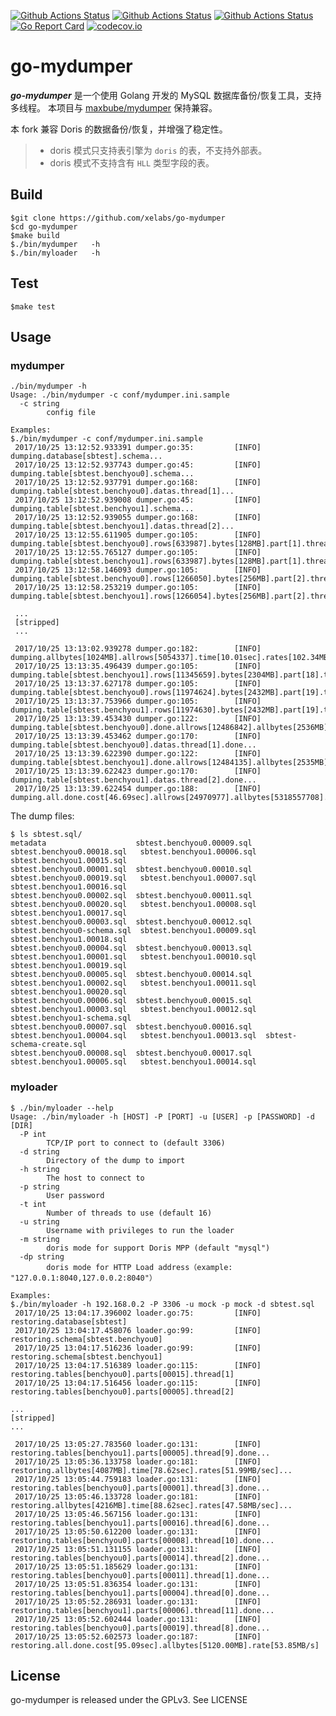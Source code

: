 [![Github Actions Status](https://github.com/xelabs/go-mydumper/workflows/mydumper%20Build/badge.svg?event=push)](https://github.com/xelabs/go-mydumper/actions?query=workflow%3A%22mydumper+Build%22+event%3Apush)
[![Github Actions Status](https://github.com/xelabs/go-mydumper/workflows/mydumper%20Test/badge.svg?event=push)](https://github.com/xelabs/go-mydumper/actions?query=workflow%3A%22mydumper+Test%22+event%3Apush)
[![Github Actions Status](https://github.com/xelabs/go-mydumper/workflows/mydumper%20Coverage/badge.svg?event=push)](https://github.com/xelabs/go-mydumper/actions?query=workflow%3A%22mydumper+Coverage%22+event%3Apush)
[![Go Report Card](https://goreportcard.com/badge/github.com/xelabs/go-mydumper)](https://goreportcard.com/report/github.com/xelabs/go-mydumper) [![codecov.io](https://codecov.io/gh/xelabs/go-mydumper/graphs/badge.svg)](https://codecov.io/gh/xelabs/go-mydumper/branch/master)

# go-mydumper

***go-mydumper*** 是一个使用 Golang 开发的 MySQL 数据库备份/恢复工具，支持多线程。 本项目与 [maxbube/mydumper](https://github.com/maxbube/mydumper) 保持兼容。

本 fork 兼容 Doris 的数据备份/恢复，并增强了稳定性。

> * doris 模式只支持表引擎为 `doris` 的表，不支持外部表。
> * doris 模式不支持含有 `HLL` 类型字段的表。


## Build

```
$git clone https://github.com/xelabs/go-mydumper
$cd go-mydumper
$make build
$./bin/mydumper   -h
$./bin/myloader   -h
```

## Test

```
$make test
```

## Usage

### mydumper

```
./bin/mydumper -h
Usage: ./bin/mydumper -c conf/mydumper.ini.sample
  -c string
    	config file

Examples:
$./bin/mydumper -c conf/mydumper.ini.sample
 2017/10/25 13:12:52.933391 dumper.go:35:         [INFO]        dumping.database[sbtest].schema...
 2017/10/25 13:12:52.937743 dumper.go:45:         [INFO]        dumping.table[sbtest.benchyou0].schema...
 2017/10/25 13:12:52.937791 dumper.go:168:        [INFO]        dumping.table[sbtest.benchyou0].datas.thread[1]...
 2017/10/25 13:12:52.939008 dumper.go:45:         [INFO]        dumping.table[sbtest.benchyou1].schema...
 2017/10/25 13:12:52.939055 dumper.go:168:        [INFO]        dumping.table[sbtest.benchyou1].datas.thread[2]...
 2017/10/25 13:12:55.611905 dumper.go:105:        [INFO]        dumping.table[sbtest.benchyou0].rows[633987].bytes[128MB].part[1].thread[1]
 2017/10/25 13:12:55.765127 dumper.go:105:        [INFO]        dumping.table[sbtest.benchyou1].rows[633987].bytes[128MB].part[1].thread[2]
 2017/10/25 13:12:58.146093 dumper.go:105:        [INFO]        dumping.table[sbtest.benchyou0].rows[1266050].bytes[256MB].part[2].thread[1]
 2017/10/25 13:12:58.253219 dumper.go:105:        [INFO]        dumping.table[sbtest.benchyou1].rows[1266054].bytes[256MB].part[2].thread[2]

 ...
 [stripped]
 ...

 2017/10/25 13:13:02.939278 dumper.go:182:        [INFO]        dumping.allbytes[1024MB].allrows[5054337].time[10.01sec].rates[102.34MB/sec]...
 2017/10/25 13:13:35.496439 dumper.go:105:        [INFO]        dumping.table[sbtest.benchyou1].rows[11345659].bytes[2304MB].part[18].thread[2]
 2017/10/25 13:13:37.627178 dumper.go:105:        [INFO]        dumping.table[sbtest.benchyou0].rows[11974624].bytes[2432MB].part[19].thread[1]
 2017/10/25 13:13:37.753966 dumper.go:105:        [INFO]        dumping.table[sbtest.benchyou1].rows[11974630].bytes[2432MB].part[19].thread[2]
 2017/10/25 13:13:39.453430 dumper.go:122:        [INFO]        dumping.table[sbtest.benchyou0].done.allrows[12486842].allbytes[2536MB].thread[1]...
 2017/10/25 13:13:39.453462 dumper.go:170:        [INFO]        dumping.table[sbtest.benchyou0].datas.thread[1].done...
 2017/10/25 13:13:39.622390 dumper.go:122:        [INFO]        dumping.table[sbtest.benchyou1].done.allrows[12484135].allbytes[2535MB].thread[2]...
 2017/10/25 13:13:39.622423 dumper.go:170:        [INFO]        dumping.table[sbtest.benchyou1].datas.thread[2].done...
 2017/10/25 13:13:39.622454 dumper.go:188:        [INFO]        dumping.all.done.cost[46.69sec].allrows[24970977].allbytes[5318557708].rate[108.63MB/s]
```

The dump files:
```
$ ls sbtest.sql/
metadata                    sbtest.benchyou0.00009.sql  sbtest.benchyou0.00018.sql   sbtest.benchyou1.00006.sql  sbtest.benchyou1.00015.sql
sbtest.benchyou0.00001.sql  sbtest.benchyou0.00010.sql  sbtest.benchyou0.00019.sql   sbtest.benchyou1.00007.sql  sbtest.benchyou1.00016.sql
sbtest.benchyou0.00002.sql  sbtest.benchyou0.00011.sql  sbtest.benchyou0.00020.sql   sbtest.benchyou1.00008.sql  sbtest.benchyou1.00017.sql
sbtest.benchyou0.00003.sql  sbtest.benchyou0.00012.sql  sbtest.benchyou0-schema.sql  sbtest.benchyou1.00009.sql  sbtest.benchyou1.00018.sql
sbtest.benchyou0.00004.sql  sbtest.benchyou0.00013.sql  sbtest.benchyou1.00001.sql   sbtest.benchyou1.00010.sql  sbtest.benchyou1.00019.sql
sbtest.benchyou0.00005.sql  sbtest.benchyou0.00014.sql  sbtest.benchyou1.00002.sql   sbtest.benchyou1.00011.sql  sbtest.benchyou1.00020.sql
sbtest.benchyou0.00006.sql  sbtest.benchyou0.00015.sql  sbtest.benchyou1.00003.sql   sbtest.benchyou1.00012.sql  sbtest.benchyou1-schema.sql
sbtest.benchyou0.00007.sql  sbtest.benchyou0.00016.sql  sbtest.benchyou1.00004.sql   sbtest.benchyou1.00013.sql  sbtest-schema-create.sql
sbtest.benchyou0.00008.sql  sbtest.benchyou0.00017.sql  sbtest.benchyou1.00005.sql   sbtest.benchyou1.00014.sql
```

### myloader

```
$ ./bin/myloader --help
Usage: ./bin/myloader -h [HOST] -P [PORT] -u [USER] -p [PASSWORD] -d  [DIR]
  -P int
    	TCP/IP port to connect to (default 3306)
  -d string
    	Directory of the dump to import
  -h string
    	The host to connect to
  -p string
    	User password
  -t int
    	Number of threads to use (default 16)
  -u string
    	Username with privileges to run the loader
  -m string
        doris mode for support Doris MPP (default "mysql")
  -dp string
        doris mode for HTTP Load address（example: "127.0.0.1:8040,127.0.0.2:8040"）

Examples:
$./bin/myloader -h 192.168.0.2 -P 3306 -u mock -p mock -d sbtest.sql
 2017/10/25 13:04:17.396002 loader.go:75:         [INFO]        restoring.database[sbtest]
 2017/10/25 13:04:17.458076 loader.go:99:         [INFO]        restoring.schema[sbtest.benchyou0]
 2017/10/25 13:04:17.516236 loader.go:99:         [INFO]        restoring.schema[sbtest.benchyou1]
 2017/10/25 13:04:17.516389 loader.go:115:        [INFO]        restoring.tables[benchyou0].parts[00015].thread[1]
 2017/10/25 13:04:17.516456 loader.go:115:        [INFO]        restoring.tables[benchyou0].parts[00005].thread[2]

...
[stripped]
...

 2017/10/25 13:05:27.783560 loader.go:131:        [INFO]        restoring.tables[benchyou1].parts[00005].thread[9].done...
 2017/10/25 13:05:36.133758 loader.go:181:        [INFO]        restoring.allbytes[4087MB].time[78.62sec].rates[51.99MB/sec]...
 2017/10/25 13:05:44.759183 loader.go:131:        [INFO]        restoring.tables[benchyou0].parts[00001].thread[3].done...
 2017/10/25 13:05:46.133728 loader.go:181:        [INFO]        restoring.allbytes[4216MB].time[88.62sec].rates[47.58MB/sec]...
 2017/10/25 13:05:46.567156 loader.go:131:        [INFO]        restoring.tables[benchyou1].parts[00016].thread[6].done...
 2017/10/25 13:05:50.612200 loader.go:131:        [INFO]        restoring.tables[benchyou0].parts[00008].thread[10].done...
 2017/10/25 13:05:51.131155 loader.go:131:        [INFO]        restoring.tables[benchyou0].parts[00014].thread[2].done...
 2017/10/25 13:05:51.185629 loader.go:131:        [INFO]        restoring.tables[benchyou0].parts[00011].thread[1].done...
 2017/10/25 13:05:51.836354 loader.go:131:        [INFO]        restoring.tables[benchyou1].parts[00004].thread[0].done...
 2017/10/25 13:05:52.286931 loader.go:131:        [INFO]        restoring.tables[benchyou1].parts[00006].thread[11].done...
 2017/10/25 13:05:52.602444 loader.go:131:        [INFO]        restoring.tables[benchyou0].parts[00019].thread[8].done...
 2017/10/25 13:05:52.602573 loader.go:187:        [INFO]        restoring.all.done.cost[95.09sec].allbytes[5120.00MB].rate[53.85MB/s]
```

## License

go-mydumper is released under the GPLv3. See LICENSE
